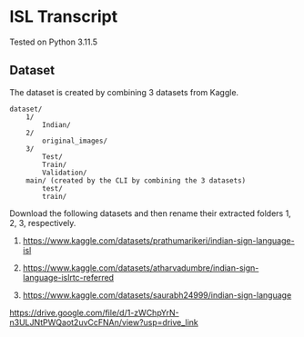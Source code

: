 # ISL Transcript

Tested on Python 3.11.5

## Dataset

The dataset is created by combining 3 datasets from Kaggle.

```
dataset/
    1/
        Indian/
    2/
        original_images/
    3/
        Test/
        Train/
        Validation/
    main/ (created by the CLI by combining the 3 datasets)
        test/
        train/
```

Download the following datasets and then rename their extracted folders 1, 2, 3, respectively.

1. https://www.kaggle.com/datasets/prathumarikeri/indian-sign-language-isl

1. https://www.kaggle.com/datasets/atharvadumbre/indian-sign-language-islrtc-referred

1. https://www.kaggle.com/datasets/saurabh24999/indian-sign-language

https://drive.google.com/file/d/1-zWChpYrN-n3ULJNtPWQaot2uvCcFNAn/view?usp=drive_link
